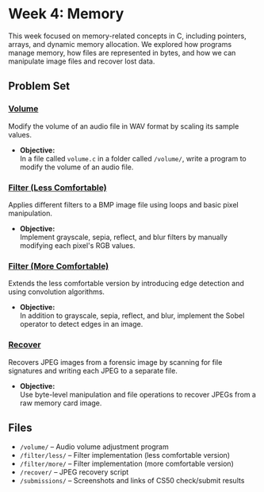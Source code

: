 # Week 4: Memory

This week focused on memory-related concepts in C, including pointers, arrays, and dynamic memory allocation. We explored how programs manage memory, how files are represented in bytes, and how we can manipulate image files and recover lost data.

## Problem Set

### [Volume](https://cs50.harvard.edu/x/2025/psets/4/volume/)  
Modify the volume of an audio file in WAV format by scaling its sample values.

- **Objective:**  
  In a file called `volume.c` in a folder called `/volume/`, write a program to modify the volume of an audio file.

### [Filter (Less Comfortable)](https://cs50.harvard.edu/x/2025/psets/4/filter/less)
Applies different filters to a BMP image file using loops and basic pixel manipulation.

- **Objective:**  
  Implement grayscale, sepia, reflect, and blur filters by manually modifying each pixel's RGB values.

### [Filter (More Comfortable)](https://cs50.harvard.edu/x/2025/psets/4/filter/more)
Extends the less comfortable version by introducing edge detection and using convolution algorithms.

- **Objective:**  
  In addition to grayscale, sepia, reflect, and blur, implement the Sobel operator to detect edges in an image.

### [Recover](https://cs50.harvard.edu/x/2025/psets/4/recover)
Recovers JPEG images from a forensic image by scanning for file signatures and writing each JPEG to a separate file.

- **Objective:**  
  Use byte-level manipulation and file operations to recover JPEGs from a raw memory card image.

## Files

- `/volume/` – Audio volume adjustment program
- `/filter/less/` – Filter implementation (less comfortable version)
- `/filter/more/` – Filter implementation (more comfortable version)
- `/recover/` – JPEG recovery script
- `/submissions/` – Screenshots and links of CS50 check/submit results
